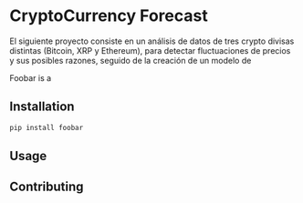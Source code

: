 # CryptoCurrency Forecast

El siguiente proyecto consiste en un análisis de datos de tres crypto divisas distintas (Bitcoin, XRP y Ethereum), para detectar fluctuaciones de precios y sus
posibles razones, seguido de la creación de un modelo de 



Foobar is a 
## Installation



```bash
pip install foobar
```

## Usage




## Contributing

